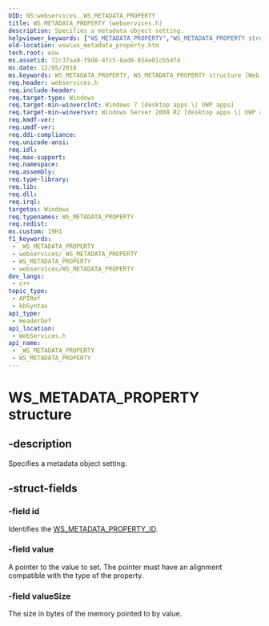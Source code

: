 ```yaml
---
UID: NS:webservices._WS_METADATA_PROPERTY
title: WS_METADATA_PROPERTY (webservices.h)
description: Specifies a metadata object setting.
helpviewer_keywords: ["WS_METADATA_PROPERTY","WS_METADATA_PROPERTY structure [Web Services for Windows]","webservices/WS_METADATA_PROPERTY","wsw.ws_metadata_property"]
old-location: wsw\ws_metadata_property.htm
tech.root: wsw
ms.assetid: 72c37aa9-f9d8-4fc5-8ad8-854e01cb54f4
ms.date: 12/05/2018
ms.keywords: WS_METADATA_PROPERTY, WS_METADATA_PROPERTY structure [Web Services for Windows], webservices/WS_METADATA_PROPERTY, wsw.ws_metadata_property
req.header: webservices.h
req.include-header: 
req.target-type: Windows
req.target-min-winverclnt: Windows 7 [desktop apps \| UWP apps]
req.target-min-winversvr: Windows Server 2008 R2 [desktop apps \| UWP apps]
req.kmdf-ver: 
req.umdf-ver: 
req.ddi-compliance: 
req.unicode-ansi: 
req.idl: 
req.max-support: 
req.namespace: 
req.assembly: 
req.type-library: 
req.lib: 
req.dll: 
req.irql: 
targetos: Windows
req.typenames: WS_METADATA_PROPERTY
req.redist: 
ms.custom: 19H1
f1_keywords:
 - _WS_METADATA_PROPERTY
 - webservices/_WS_METADATA_PROPERTY
 - WS_METADATA_PROPERTY
 - webservices/WS_METADATA_PROPERTY
dev_langs:
 - c++
topic_type:
 - APIRef
 - kbSyntax
api_type:
 - HeaderDef
api_location:
 - WebServices.h
api_name:
 - _WS_METADATA_PROPERTY
 - WS_METADATA_PROPERTY
---
```


# WS_METADATA_PROPERTY structure


## -description

Specifies a metadata object setting.

## -struct-fields

### -field id

Identifies the <a href="/windows/desktop/api/webservices/ne-webservices-ws_metadata_property_id">WS_METADATA_PROPERTY_ID</a>.

### -field value

A pointer to the value to set.
                    The pointer must have an alignment compatible with the type
                    of the property.

### -field valueSize

The size in bytes of the memory pointed to by value.

